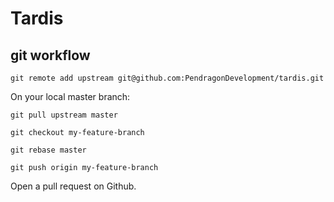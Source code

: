 Tardis
================

## git workflow

`git remote add upstream git@github.com:PendragonDevelopment/tardis.git`

On your local master branch:

`git pull upstream master`

`git checkout my-feature-branch`

`git rebase master`

`git push origin my-feature-branch`

Open a pull request on Github.